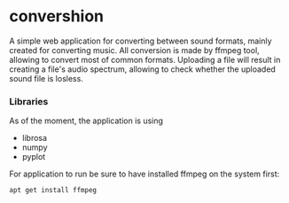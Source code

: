 # convershion
A simple web application for converting between sound formats, mainly created for converting music.
All conversion is made by ffmpeg tool, allowing to convert most of common formats. 
Uploading a file will result in creating a file's audio spectrum, allowing to check whether the uploaded sound file is losless.

### Libraries

As of the moment, the application is using
* librosa
* numpy
* pyplot

For application to run be sure to have installed ffmpeg on the system first:
```
apt get install ffmpeg
```
